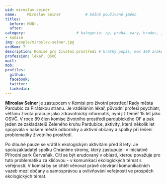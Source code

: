 ```yaml
---
uid: miroslav.seiner
name:     Miroslav Seiner      		# běžně používané jméno
titles:
  before: MUDr.
  after:
category:                 		# kategorie: rp, praha, vary, hradec, jmk, senat
- komise
img: people/miroslav-seiner.jpg
ordKom: 7
description: Komise pro životní prostředí # kratký popis, max 160 znaků
profession: lékař, OSVČ
mail:
mob:
profiles:
  github:
  facebook: 
  twitter: 
  linkedin: 
---
```


**Miroslav Seiner** je zástupcem v Komisi pro životní prostředí Rady města Pardubic za Pirátskou stranu. Je vzděláním lékař, původní profesí psychiatr, většinu života pracuje jako zdravotnický informatik, nyní již téměř 15 let jako OSVČ. V roce 89 člen komise životního prostředí pardubického OF a pak jeden ze zakladatelů Zeleného kruhu Pardubice, aktivity, která několik let spojovala v našem městě odborníky a aktivní občany a spolky při řešení problematiky životního prostředí.

Po dlouhé pauze se vrátil k ekologickým aktivitám před 8 lety. Je spoluzakladatel spolku Chráníme stromy, který zastupuje i v Iniciativě Přírodní park Červeňák. Cítí se být erudovaný v oblasti, kterou považuje pro tuto problematiku za klíčovou - v komunikaci ekologických témat s veřejností. V komisi by se chtěl věnovat právě otevírání komunikačních vazeb mezi občany a samosprávou a ovlivňování veřejnosti ve prospěch ekologických témat.
